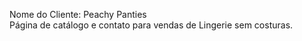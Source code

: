 Nome do Cliente: Peachy Panties
<br>
Página de catálogo e contato para vendas de Lingerie sem costuras.
